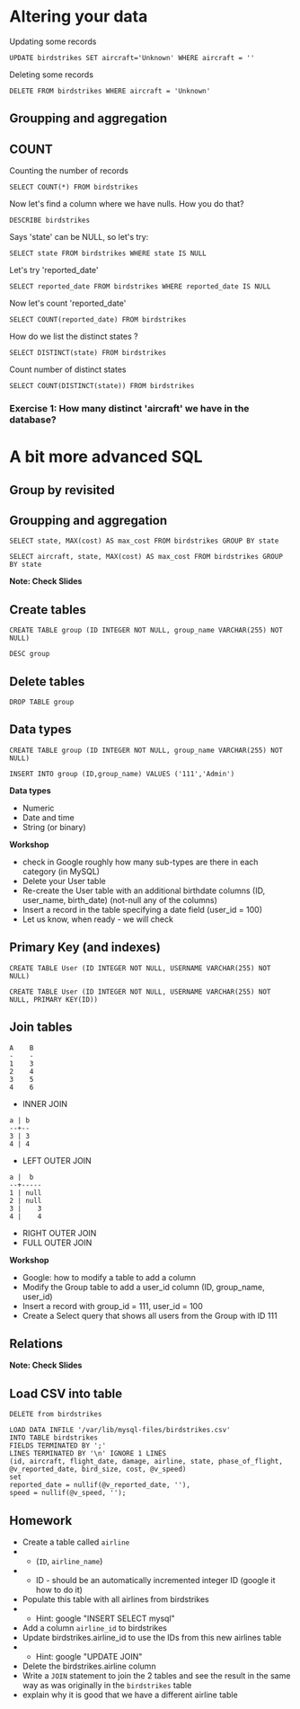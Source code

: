 # Altering your data

Updating some records

`UPDATE birdstrikes SET aircraft='Unknown' WHERE aircraft = ''`

Deleting some records

`DELETE FROM birdstrikes WHERE aircraft = 'Unknown'`

## Groupping and aggregation

## COUNT

Counting the number of records

`SELECT COUNT(*) FROM birdstrikes`

Now let's find a column where we have nulls. How you do that?

`DESCRIBE birdstrikes`

Says 'state' can be NULL, so let's try:

`SELECT state FROM birdstrikes WHERE state IS NULL`

Let's try 'reported_date'

`SELECT reported_date FROM birdstrikes WHERE reported_date IS NULL`

Now let's count 'reported_date'

`SELECT COUNT(reported_date) FROM birdstrikes`

How do we list the distinct states ?

`SELECT DISTINCT(state) FROM birdstrikes`

Count number of distinct states

`SELECT COUNT(DISTINCT(state)) FROM birdstrikes`

### Exercise 1: How many distinct 'aircraft' we have in the database?





# A bit more advanced SQL

## Group by revisited

## Groupping and aggregation

`SELECT state, MAX(cost) AS max_cost FROM birdstrikes GROUP BY state`

`SELECT aircraft, state, MAX(cost) AS max_cost FROM birdstrikes GROUP BY state`

**Note: Check Slides**

## Create tables

`CREATE TABLE group (ID INTEGER NOT NULL, group_name VARCHAR(255) NOT NULL)`

`DESC group`

## Delete tables

`DROP TABLE group`

## Data types

`CREATE TABLE group (ID INTEGER NOT NULL, group_name VARCHAR(255) NOT NULL)`

`INSERT INTO group (ID,group_name) VALUES ('111','Admin')`

**Data types**

* Numeric
* Date and time
* String (or binary)

**Workshop**
- check in Google roughly how many sub-types are there in each category (in MySQL)
- Delete your User table
- Re-create the User table with an additional birthdate columns (ID, user_name, birth_date) (not-null any of the columns)
- Insert a record in the table specifying a date field (user_id = 100)
- Let us know, when ready - we will check 

## Primary Key (and indexes)

`CREATE TABLE User (ID INTEGER NOT NULL, USERNAME VARCHAR(255) NOT NULL)`

`CREATE TABLE User (ID INTEGER NOT NULL, USERNAME VARCHAR(255) NOT NULL, PRIMARY KEY(ID))`

## Join tables

```
A    B
-    -
1    3
2    4
3    5
4    6
```

* INNER JOIN

```
a | b
--+--
3 | 3
4 | 4
```

* LEFT OUTER JOIN
```
a |  b
--+-----
1 | null
2 | null
3 |    3
4 |    4
```

* RIGHT OUTER JOIN
* FULL OUTER JOIN

**Workshop**
- Google: how to modify a table to add a column
- Modify the Group table to add a user_id column (ID, group_name, user_id)
- Insert a record with group_id = 111, user_id = 100
- Create a Select query that shows all users from the Group with ID 111

## Relations

**Note: Check Slides**

## Load CSV into table

```
DELETE from birdstrikes
```

```
LOAD DATA INFILE '/var/lib/mysql-files/birdstrikes.csv' 
INTO TABLE birdstrikes 
FIELDS TERMINATED BY ';' 
LINES TERMINATED BY '\n' IGNORE 1 LINES
(id, aircraft, flight_date, damage, airline, state, phase_of_flight, @v_reported_date, bird_size, cost, @v_speed)
set
reported_date = nullif(@v_reported_date, ''),
speed = nullif(@v_speed, '');
```

## Homework
* Create a table called `airline`
* * (`ID`, `airline_name`)
* * ID - should be an automatically incremented integer ID (google it how to do it)
* Populate this table with all airlines from birdstrikes
* * Hint: google "INSERT SELECT mysql"
* Add a column `airline_id` to birdstrikes
* Update birdstrikes.airline_id to use the IDs from this new airlines table
* * Hint: google "UPDATE JOIN"
* Delete the birdstrikes.airline column
* Write a `JOIN` statement to join the 2 tables and see the result in the same way as was originally in the `birdstrikes` table
* explain why it is good that we have a different airline table
